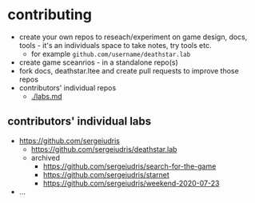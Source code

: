 # contributing

- create your own repos to reseach/experiment on game design, docs, tools - it's an individuals space to take notes, try tools etc.
    - for example `github.com/username/deathstar.lab`
- create game sceanrios - in a standalone repo(s) 
- fork docs, deathstar.ltee and create pull requests to improve those repos
- contributors' individual repos
    - [./labs.md](./labs.md)

## contributors' individual labs

- https://github.com/sergeiudris
    - https://github.com/sergeiudris/deathstar.lab
    - archived
        - https://github.com/sergeiudris/search-for-the-game
        - https://github.com/sergeiudris/starnet
        - https://github.com/sergeiudris/weekend-2020-07-23
- ...